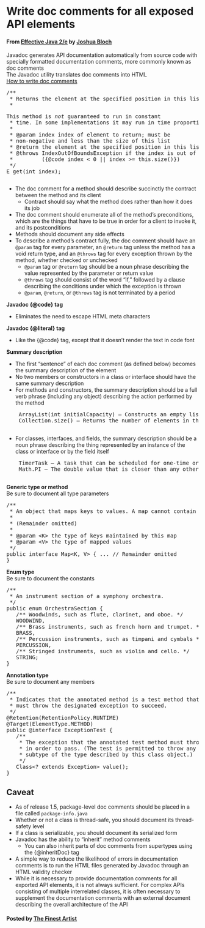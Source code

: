 # Write doc comments for all exposed API elements

#### From <u>[Effective Java 2/e](https://books.google.co.kr/books/about/Effective_Java.html?id=ka2VUBqHiWkC&hl=en)</u> by <u>[Joshua Bloch](https://en.wikipedia.org/wiki/Joshua_Bloch)</u>

Javadoc generates API documentation automatically from source code with specially formatted documentation comments, more commonly known as doc comments  
The Javadoc utility translates doc comments into HTML  
[How to write doc comments](http://www.oracle.com/technetwork/articles/java/index-137868.html)


<pre class="prettyprint">
/**
 * Returns the element at the specified position in this list. *
 * <p>This method is <i>not</i> guaranteed to run in constant
 * time. In some implementations it may run in time proportional * to the element position.
 *
 * @param index index of element to return; must be
 * non-negative and less than the size of this list
 * @return the element at the specified position in this list
 * @throws IndexOutOfBoundsException if the index is out of range
 *         ({@code index &lt; 0 || index &gt;= this.size()})
 */
E get(int index);
</pre>

* The doc comment for a method should describe succinctly the contract between the method and its client
   * Contract should say what the method does rather than how it does its job
* The doc comment should enumerate all of the method’s preconditions, which are the things that have to be true in order for a client to invoke it, and its postconditions
* Methods should document any side effects
* To describe a method’s contract fully, the doc comment should have an <code id="inline">@param</code> tag for every parameter, an <code id="inline">@return</code> tag unless the method has a void return type, and an <code id="inline">@throws</code> tag for every exception thrown by the method, whether checked or unchecked
   * <code id="inline">@param</code> tag or <code id="inline">@return</code> tag should be a noun phrase describing the value represented by the parameter or return value
   * <code id="inline">@throws</code> tag should consist of the word “if,” followed by a clause describing the conditions under which the exception is thrown
   * <code id="inline">@param</code>, <code id="inline">@return</code>, or <code id="inline">@throws</code> tag is not terminated by a period

**Javadoc {@code} tag**
* Eliminates the need to escape HTML meta characters

**Javadoc {@literal} tag**
* Like the {@code} tag, except that it doesn’t render the text in code font

**Summary description**
* The first “sentence” of each doc comment (as defined below) becomes the summary description of the element
* No two members or constructors in a class or interface should have the same summary description
* For methods and constructors, the summary description should be a full verb phrase (including any object) describing the action performed by the method
   <pre class="prettyprint">
   ArrayList(int initialCapacity) — Constructs an empty list with the spec- ified initial capacity.
   Collection.size() — Returns the number of elements in this collection.
   </pre>
* For classes, interfaces, and fields, the summary description should be a noun phrase describing the thing represented by an instance of the class or interface or by the field itself
   <pre class="prettyprint">
   TimerTask — A task that can be scheduled for one-time or repeated execution by a Timer.
   Math.PI — The double value that is closer than any other to pi, the ratio of the circumference of a circle to its diameter.
   </pre>

**Generic type or method**  
Be sure to document all type parameters
<pre class="prettyprint">
/**
 * An object that maps keys to values. A map cannot contain * duplicate keys; each key can map to at most one value.
 *
 * (Remainder omitted)
 *
 * @param &lt;K&gt; the type of keys maintained by this map
 * @param &lt;V&gt; the type of mapped values
 */
public interface Map&lt;K, V&gt; { ... // Remainder omitted
}
</pre>

**Enum type**  
Be sure to document the constants
<pre class="prettyprint">
/**
 * An instrument section of a symphony orchestra.
 */
public enum OrchestraSection {
   /** Woodwinds, such as flute, clarinet, and oboe. */
   WOODWIND,
   /** Brass instruments, such as french horn and trumpet. */
   BRASS,
   /** Percussion instruments, such as timpani and cymbals */
   PERCUSSION,
   /** Stringed instruments, such as violin and cello. */
   STRING;
}
</pre>

**Annotation type**  
Be sure to document any members
<pre class="prettyprint">
/**
 * Indicates that the annotated method is a test method that
 * must throw the designated exception to succeed.
 */
@Retention(RetentionPolicy.RUNTIME)
@Target(ElementType.METHOD)
public @interface ExceptionTest {
   /**
    * The exception that the annotated test method must throw
    * in order to pass. (The test is permitted to throw any
    * subtype of the type described by this class object.)
    */
   Class&lt;? extends Exception&gt; value();
}
</pre>

## Caveat
* As of release 1.5, package-level doc comments should be placed in a file called <code id="inline">package-info.java</code>
* Whether or not a class is thread-safe, you should document its thread-safety level
* If a class is serializable, you should document its serialized form
* Javadoc has the ability to “inherit” method comments
   * You can also inherit parts of doc comments from supertypes using the {@inheritDoc} tag
* A simple way to reduce the likelihood of errors in documentation comments is to run the HTML files generated by Javadoc through an HTML validity checker
* While it is necessary to provide documentation comments for all exported API elements, it is not always sufficient. For complex APIs consisting of multiple interrelated classes, it is often necessary to supplement the documentation comments with an external document describing the overall architecture of the API

#### Posted by <u>[The Finest Artist](http://thefinestartist.com)</u>
